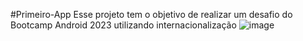 #Primeiro-App
Esse projeto tem o objetivo de realizar um desafio do Bootcamp Android 2023 utilizando internacionalização
![image](https://github.com/KOpritt1/primeiro-app/assets/142506776/98d62e52-1303-40c9-bcd2-edd13a9328ff)
